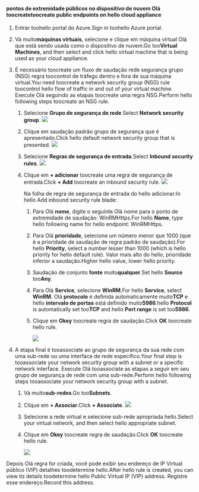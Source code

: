 #### <a name="toocreate-public-endpoints-on-hello-cloud-appliance"></a><span data-ttu-id="a9904-101">pontos de extremidade públicos no dispositivo de nuvem Olá toocreate</span><span class="sxs-lookup"><span data-stu-id="a9904-101">toocreate public endpoints on hello cloud appliance</span></span>

1. <span data-ttu-id="a9904-102">Entrar toohello portal do Azure.</span><span class="sxs-lookup"><span data-stu-id="a9904-102">Sign in toohello Azure portal.</span></span>
2. <span data-ttu-id="a9904-103">Vá muito**máquinas virtuais**, selecione e clique em máquina virtual Olá que está sendo usada como o dispositivo de nuvem.</span><span class="sxs-lookup"><span data-stu-id="a9904-103">Go too**Virtual Machines**, and then select and click hello virtual machine that is being used as your cloud appliance.</span></span>
    
3. <span data-ttu-id="a9904-104">É necessário toocreate um fluxo de saudação rede segurança grupo (NSG) regra toocontrol de tráfego dentro e fora de sua máquina virtual.</span><span class="sxs-lookup"><span data-stu-id="a9904-104">You need toocreate a network security group (NSG) rule toocontrol hello flow of traffic in and out of your virtual machine.</span></span> <span data-ttu-id="a9904-105">Execute Olá seguindo as etapas toocreate uma regra NSG.</span><span class="sxs-lookup"><span data-stu-id="a9904-105">Perform hello following steps toocreate an NSG rule.</span></span>
    1. <span data-ttu-id="a9904-106">Selecione **Grupo de segurança de rede**.</span><span class="sxs-lookup"><span data-stu-id="a9904-106">Select **Network security group**.</span></span>
        ![](./media/storsimple-8000-create-public-endpoints-cloud-appliance/sca-create-public-endpt1.png)

    2. <span data-ttu-id="a9904-107">Clique em saudação padrão grupo de segurança que é apresentado.</span><span class="sxs-lookup"><span data-stu-id="a9904-107">Click hello default network security group that is presented.</span></span>
        ![](./media/storsimple-8000-create-public-endpoints-cloud-appliance/sca-create-public-endpt2.png)

    3. <span data-ttu-id="a9904-108">Selecione **Regras de segurança de entrada**.</span><span class="sxs-lookup"><span data-stu-id="a9904-108">Select **Inbound security rules**.</span></span>
        ![](./media/storsimple-8000-create-public-endpoints-cloud-appliance/sca-create-public-endpt3.png)

    4. <span data-ttu-id="a9904-109">Clique em **+ adicionar** toocreate uma regra de segurança de entrada.</span><span class="sxs-lookup"><span data-stu-id="a9904-109">Click **+ Add** toocreate an inbound security rule.</span></span>
        ![](./media/storsimple-8000-create-public-endpoints-cloud-appliance/sca-create-public-endpt4.png)

        <span data-ttu-id="a9904-110">Na folha de regra de segurança de entrada do hello adicionar:</span><span class="sxs-lookup"><span data-stu-id="a9904-110">In hello Add inbound security rule blade:</span></span>

        1. <span data-ttu-id="a9904-111">Para Olá **nome**, digite o seguinte Olá nome para o ponto de extremidade de saudação: WinRMHttps.</span><span class="sxs-lookup"><span data-stu-id="a9904-111">For hello **Name**, type hello following name for hello endpoint: WinRMHttps.</span></span>
        
        2. <span data-ttu-id="a9904-112">Para Olá **prioridade**, selecione um número menor que 1000 (que é a prioridade de saudação de regra padrão de saudação).</span><span class="sxs-lookup"><span data-stu-id="a9904-112">For hello **Priority**, select a number lesser than 1000 (which is hello priority for hello default rule).</span></span> <span data-ttu-id="a9904-113">Valor mais alto do hello, prioridade inferior a saudação.</span><span class="sxs-lookup"><span data-stu-id="a9904-113">Higher hello value, lower hello priority.</span></span>

        3. <span data-ttu-id="a9904-114">Saudação de conjunto **fonte** muito**qualquer**.</span><span class="sxs-lookup"><span data-stu-id="a9904-114">Set hello **Source** too**Any**.</span></span>

        4. <span data-ttu-id="a9904-115">Para Olá **Service**, selecione **WinRM**.</span><span class="sxs-lookup"><span data-stu-id="a9904-115">For hello **Service**, select **WinRM**.</span></span> <span data-ttu-id="a9904-116">Olá **protocolo** é definida automaticamente muito**TCP** e hello **intervalo de portas** está definido muito**5986**.</span><span class="sxs-lookup"><span data-stu-id="a9904-116">hello **Protocol** is automatically set too**TCP** and hello **Port range** is set too**5986**.</span></span>

        5. <span data-ttu-id="a9904-117">Clique em **Okey** toocreate regra de saudação.</span><span class="sxs-lookup"><span data-stu-id="a9904-117">Click **OK** toocreate hello rule.</span></span>

            ![](./media/storsimple-8000-create-public-endpoints-cloud-appliance/sca-create-public-endpt5.png)

4. <span data-ttu-id="a9904-118">A etapa final é tooassociate ao grupo de segurança da sua rede com uma sub-rede ou uma interface de rede específico.</span><span class="sxs-lookup"><span data-stu-id="a9904-118">Your final step is tooassociate your network security group with a subnet or a specific network interface.</span></span> <span data-ttu-id="a9904-119">Execute Olá tooassociate as etapas a seguir em seu grupo de segurança de rede com uma sub-rede.</span><span class="sxs-lookup"><span data-stu-id="a9904-119">Perform hello following steps tooassociate your network security group with a subnet.</span></span>
    1. <span data-ttu-id="a9904-120">Vá muito**sub-redes**.</span><span class="sxs-lookup"><span data-stu-id="a9904-120">Go too**Subnets**.</span></span>
    2. <span data-ttu-id="a9904-121">Clique em **+ Associar**.</span><span class="sxs-lookup"><span data-stu-id="a9904-121">Click **+ Associate**.</span></span>
        ![](./media/storsimple-8000-create-public-endpoints-cloud-appliance/sca-create-public-endpt7.png)

    3. <span data-ttu-id="a9904-122">Selecione a rede virtual e selecione sub-rede apropriada hello.</span><span class="sxs-lookup"><span data-stu-id="a9904-122">Select your virtual network, and then select hello appropriate subnet.</span></span>
    4. <span data-ttu-id="a9904-123">Clique em **Okey** toocreate regra de saudação.</span><span class="sxs-lookup"><span data-stu-id="a9904-123">Click **OK** toocreate hello rule.</span></span>

        ![](./media/storsimple-8000-create-public-endpoints-cloud-appliance/sca-create-public-endpt11.png)

<span data-ttu-id="a9904-124">Depois Olá regra for criada, você pode exibir seu endereço de IP Virtual público (VIP) detalhes toodetermine hello.</span><span class="sxs-lookup"><span data-stu-id="a9904-124">After hello rule is created, you can view its details toodetermine hello Public Virtual IP (VIP) address.</span></span> <span data-ttu-id="a9904-125">Registre esse endereço.</span><span class="sxs-lookup"><span data-stu-id="a9904-125">Record this address.</span></span>


